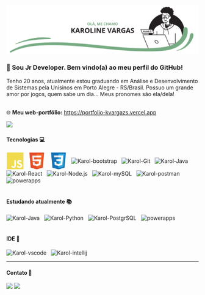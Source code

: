 <img src="assets/img/header.png">
<h3>👋 Sou Jr Developer. Bem vindo(a) ao meu perfil do GitHub!</h3> 
Tenho 20 anos, atualmente estou graduando em Análise e Desenvolvimento de Sistemas pela Unisinos em Porto Alegre - RS/Brasil. Possuo um grande amor por jogos, quem sabe um dia... Meus pronomes são ela/dela! <br><br>

🌐 **Meu web-portfólio:** https://portfolio-kvargazs.vercel.app
<br>

<div>
  <img height="200rem" src="https://github-readme-stats.vercel.app/api/top-langs/?username=kvargazs&layout=compact&theme=gotham">
</div>

#### Tecnologias 💻
<div style="display: inline_block margin: ">
  <img align="center" alt="Karol-Js" height="45" width="45" src="https://raw.githubusercontent.com/devicons/devicon/master/icons/javascript/javascript-plain.svg">&nbsp;&nbsp;
  <img align="center" alt="Karol-HTML" height="45" width="45" src="https://raw.githubusercontent.com/devicons/devicon/master/icons/html5/html5-original.svg">&nbsp;&nbsp;
  <img align="center" alt="Karol-CSS" height="45" width="45" src="https://raw.githubusercontent.com/devicons/devicon/master/icons/css3/css3-original.svg">&nbsp;&nbsp;
  <img align="center" alt="Karol-bootstrap" height="45" width="45" src="https://cdn.jsdelivr.net/gh/devicons/devicon/icons/bootstrap/bootstrap-plain.svg" />&nbsp;&nbsp;
  <img align="center" alt="Karol-Git" height="45" width="45" src="https://cdn.jsdelivr.net/gh/devicons/devicon/icons/git/git-original.svg">&nbsp;&nbsp;
  <img align="center" alt="Karol-Java" height="45" width="45" src="https://cdn.jsdelivr.net/gh/devicons/devicon/icons/java/java-original.svg">&nbsp;&nbsp;
  <img align="center" alt="Karol-React" height="45" width="45" src="https://cdn.jsdelivr.net/gh/devicons/devicon/icons/react/react-original.svg">&nbsp;&nbsp;
  <img align="center" alt="Karol-Node.js" height="45" width="45" src="https://cdn.jsdelivr.net/gh/devicons/devicon/icons/nodejs/nodejs-original.svg">&nbsp;&nbsp;
  <img align="center" alt="Karol-mySQL" height="70" width="70" src="https://cdn.jsdelivr.net/gh/devicons/devicon/icons/mysql/mysql-original-wordmark.svg" />&nbsp;&nbsp;
  <img align="center" alt="Karol-postman" height="45" width="45" src="https://cdn.jsdelivr.net/gh/devicons/devicon/icons/postman/postman-original.svg" />&nbsp;&nbsp;
  <img align="center" alt="powerapps" height="45" width="45" src="https://summitbajracharya.com.np/wp-content/uploads/2020/10/powerapp-2020-icon-1024x1024.png"/>&nbsp;&nbsp;
</div>&nbsp;

#### Estudando atualmente 📚
<div style="display: inline_block">
  <img align="center" alt="Karol-Java" height="45" width="45" src="https://cdn.jsdelivr.net/gh/devicons/devicon/icons/java/java-original.svg">&nbsp;&nbsp;
  <img align="center" alt="Karol-Python" height="45" width="45" src="https://cdn.jsdelivr.net/gh/devicons/devicon/icons/python/python-original.svg" />&nbsp;&nbsp;
  <img align="center" alt="Karol-PostgrSQL" height="45" width="45" src="https://cdn.jsdelivr.net/gh/devicons/devicon/icons/php/php-plain.svg" />&nbsp;&nbsp;
  <img align="center" alt="powerapps" height="45" width="45" src="https://summitbajracharya.com.np/wp-content/uploads/2020/10/powerapp-2020-icon-1024x1024.png"/>&nbsp;&nbsp;
</div>&nbsp;

#### IDE 📂
<div style="display: inline_block">
  <img align="center" alt="Karol-vscode" height="45" width="45" src="https://cdn.jsdelivr.net/gh/devicons/devicon/icons/vscode/vscode-original.svg" />&nbsp;&nbsp;
  <img align="center" alt="Karol-intellij" height="45" width="45" src="https://cdn.jsdelivr.net/gh/devicons/devicon/icons/intellij/intellij-original.svg" />
</div>

---

#### Contato 📩
<div>
  <a href="https://www.linkedin.com/in/karoline-vargas-ferreira-76a60721b/" target="_blank"><img src="https://img.shields.io/badge/-LinkedIn-%230077B5?style=for-the-badge&logo=linkedin&logoColor=white" target="_blank"></a> 
  <a href="mailto:karol.v.0570@gmail.com"><img src="https://img.shields.io/badge/-Gmail-%23333?style=for-the-badge&logo=gmail&logoColor=white" target="_blank"></a>
</div>
